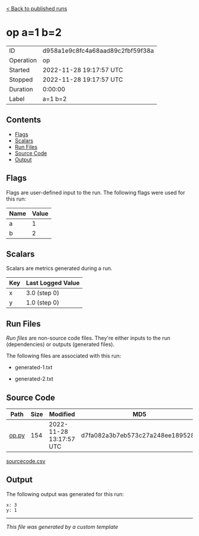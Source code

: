 [< Back to published runs](../README.md)

# op a=1 b=2

|           |                     |
|-----------|---------------------|
| ID        | d958a1e9c8fc4a68aad89c2fbf59f38a        |
| Operation | op |
| Started   | 2022-11-28 19:17:57 UTC   |
| Stopped   | 2022-11-28 19:17:57 UTC   |
| Duration  | 0:00:00      |
| Label     | a=1 b=2     |

## Contents

- [Flags](#flags)
- [Scalars](#scalars)
- [Run Files](#run-files)
- [Source Code](#source-code)
- [Output](#output)

## Flags

Flags are user-defined input to the run. The following flags were used
for this run:

| Name | Value |
|------|-------|
| a | 1 |
| b | 2 |


## Scalars

Scalars are metrics generated during a run.

| Key | Last Logged Value |
|-----|-------------------|
 | x | 3.0 (step 0) |
 | y | 1.0 (step 0) |


## Run Files

*Run files* are non-source code files. They're either inputs to the
run (dependencies) or outputs (generated files).

The following files are associated with this run:


 - generated-1.txt

 - generated-2.txt


## Source Code

| Path | Size | Modified | MD5 |
| ---- | ---- | -------- | --- |
| [op.py](sourcecode/op.py) | 154 | 2022-11-28 13:17:57 UTC | d7fa082a3b7eb573c27a248ee189528e |

[sourcecode.csv](sourcecode.csv)

## Output

The following output was generated for this run:

```
x: 3
y: 1
```
---
*This file was generated by a custom template*
